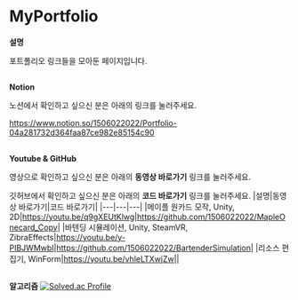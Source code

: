 # MyPortfolio


**설명**

포트폴리오 링크들을 모아둔 페이지입니다.

##
**Notion**

노션에서 확인하고 싶으신 분은 아래의 링크를 눌러주세요.

<https://www.notion.so/1506022022/Portfolio-04a281732d364faa87ce982e85154c90>

##
**Youtube & GitHub**

영상으로 확인하고 싶으신 분은 아래의 **동영상 바로가기** 링크를 눌러주세요.

깃허브에서 확인하고 싶으신 분은 아래의 **코드 바로가기** 링크를 눌러주세요.
|설명|동영상 바로가기|코드 바로가기|
|---|---|---|
|메이플 원카드 모작, Unity, 2D|<https://youtu.be/q9gXEUtKlwg>|<https://github.com/1506022022/MapleOnecard_Copy>|
|바텐딩 시뮬레이션, Unity, SteamVR, ZibraEffects|<https://youtu.be/y-PIBJWMwbI>|<https://github.com/1506022022/BartenderSimulation>|
|리소스 편집기, WinForm|<https://youtu.be/vhleLTXwjZw>||



##
**알고리즘**
[![Solved.ac Profile](http://mazassumnida.wtf/api/v2/generate_badge?boj=rlawpdnjs1998)](https://solved.ac/rlawpdnjs1998/)

